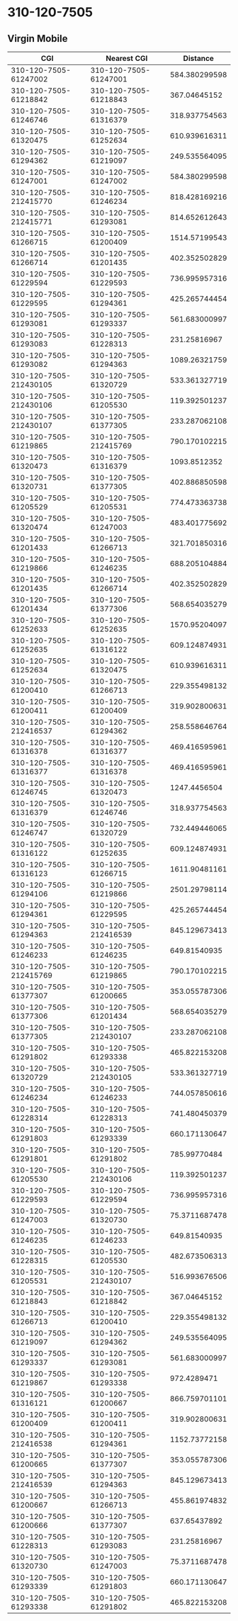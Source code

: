 # 310-120-7505
## Virgin Mobile


| CGI | Nearest CGI | Distance |
|-----|-------------|----------|
| 310-120-7505-61247002 | 310-120-7505-61247001 | 584.380299598 |
| 310-120-7505-61218842 | 310-120-7505-61218843 | 367.04645152 |
| 310-120-7505-61246746 | 310-120-7505-61316379 | 318.937754563 |
| 310-120-7505-61320475 | 310-120-7505-61252634 | 610.939616311 |
| 310-120-7505-61294362 | 310-120-7505-61219097 | 249.535564095 |
| 310-120-7505-61247001 | 310-120-7505-61247002 | 584.380299598 |
| 310-120-7505-212415770 | 310-120-7505-61246234 | 818.428169216 |
| 310-120-7505-212415771 | 310-120-7505-61293081 | 814.652612643 |
| 310-120-7505-61266715 | 310-120-7505-61200409 | 1514.57199543 |
| 310-120-7505-61266714 | 310-120-7505-61201435 | 402.352502829 |
| 310-120-7505-61229594 | 310-120-7505-61229593 | 736.995957316 |
| 310-120-7505-61229595 | 310-120-7505-61294361 | 425.265744454 |
| 310-120-7505-61293081 | 310-120-7505-61293337 | 561.683000997 |
| 310-120-7505-61293083 | 310-120-7505-61228313 | 231.25816967 |
| 310-120-7505-61293082 | 310-120-7505-61294363 | 1089.26321759 |
| 310-120-7505-212430105 | 310-120-7505-61320729 | 533.361327719 |
| 310-120-7505-212430106 | 310-120-7505-61205530 | 119.392501237 |
| 310-120-7505-212430107 | 310-120-7505-61377305 | 233.287062108 |
| 310-120-7505-61219865 | 310-120-7505-212415769 | 790.170102215 |
| 310-120-7505-61320473 | 310-120-7505-61316379 | 1093.8512352 |
| 310-120-7505-61320731 | 310-120-7505-61377305 | 402.886850598 |
| 310-120-7505-61205529 | 310-120-7505-61205531 | 774.473363738 |
| 310-120-7505-61320474 | 310-120-7505-61247003 | 483.401775692 |
| 310-120-7505-61201433 | 310-120-7505-61266713 | 321.701850316 |
| 310-120-7505-61219866 | 310-120-7505-61246235 | 688.205104884 |
| 310-120-7505-61201435 | 310-120-7505-61266714 | 402.352502829 |
| 310-120-7505-61201434 | 310-120-7505-61377306 | 568.654035279 |
| 310-120-7505-61252633 | 310-120-7505-61252635 | 1570.95204097 |
| 310-120-7505-61252635 | 310-120-7505-61316122 | 609.124874931 |
| 310-120-7505-61252634 | 310-120-7505-61320475 | 610.939616311 |
| 310-120-7505-61200410 | 310-120-7505-61266713 | 229.355498132 |
| 310-120-7505-61200411 | 310-120-7505-61200409 | 319.902800631 |
| 310-120-7505-212416537 | 310-120-7505-61294362 | 258.558646764 |
| 310-120-7505-61316378 | 310-120-7505-61316377 | 469.416595961 |
| 310-120-7505-61316377 | 310-120-7505-61316378 | 469.416595961 |
| 310-120-7505-61246745 | 310-120-7505-61320473 | 1247.4456504 |
| 310-120-7505-61316379 | 310-120-7505-61246746 | 318.937754563 |
| 310-120-7505-61246747 | 310-120-7505-61320729 | 732.449446065 |
| 310-120-7505-61316122 | 310-120-7505-61252635 | 609.124874931 |
| 310-120-7505-61316123 | 310-120-7505-61266715 | 1611.90481161 |
| 310-120-7505-61294106 | 310-120-7505-61219866 | 2501.29798114 |
| 310-120-7505-61294361 | 310-120-7505-61229595 | 425.265744454 |
| 310-120-7505-61294363 | 310-120-7505-212416539 | 845.129673413 |
| 310-120-7505-61246233 | 310-120-7505-61246235 | 649.81540935 |
| 310-120-7505-212415769 | 310-120-7505-61219865 | 790.170102215 |
| 310-120-7505-61377307 | 310-120-7505-61200665 | 353.055787306 |
| 310-120-7505-61377306 | 310-120-7505-61201434 | 568.654035279 |
| 310-120-7505-61377305 | 310-120-7505-212430107 | 233.287062108 |
| 310-120-7505-61291802 | 310-120-7505-61293338 | 465.822153208 |
| 310-120-7505-61320729 | 310-120-7505-212430105 | 533.361327719 |
| 310-120-7505-61246234 | 310-120-7505-61246233 | 744.057850616 |
| 310-120-7505-61228314 | 310-120-7505-61228313 | 741.480450379 |
| 310-120-7505-61291803 | 310-120-7505-61293339 | 660.171130647 |
| 310-120-7505-61291801 | 310-120-7505-61291802 | 785.99770484 |
| 310-120-7505-61205530 | 310-120-7505-212430106 | 119.392501237 |
| 310-120-7505-61229593 | 310-120-7505-61229594 | 736.995957316 |
| 310-120-7505-61247003 | 310-120-7505-61320730 | 75.3711687478 |
| 310-120-7505-61246235 | 310-120-7505-61246233 | 649.81540935 |
| 310-120-7505-61228315 | 310-120-7505-61205530 | 482.673506313 |
| 310-120-7505-61205531 | 310-120-7505-212430107 | 516.993676506 |
| 310-120-7505-61218843 | 310-120-7505-61218842 | 367.04645152 |
| 310-120-7505-61266713 | 310-120-7505-61200410 | 229.355498132 |
| 310-120-7505-61219097 | 310-120-7505-61294362 | 249.535564095 |
| 310-120-7505-61293337 | 310-120-7505-61293081 | 561.683000997 |
| 310-120-7505-61219867 | 310-120-7505-61293338 | 972.4289471 |
| 310-120-7505-61316121 | 310-120-7505-61200667 | 866.759701101 |
| 310-120-7505-61200409 | 310-120-7505-61200411 | 319.902800631 |
| 310-120-7505-212416538 | 310-120-7505-61294361 | 1152.73772158 |
| 310-120-7505-61200665 | 310-120-7505-61377307 | 353.055787306 |
| 310-120-7505-212416539 | 310-120-7505-61294363 | 845.129673413 |
| 310-120-7505-61200667 | 310-120-7505-61266713 | 455.861974832 |
| 310-120-7505-61200666 | 310-120-7505-61377307 | 637.65437892 |
| 310-120-7505-61228313 | 310-120-7505-61293083 | 231.25816967 |
| 310-120-7505-61320730 | 310-120-7505-61247003 | 75.3711687478 |
| 310-120-7505-61293339 | 310-120-7505-61291803 | 660.171130647 |
| 310-120-7505-61293338 | 310-120-7505-61291802 | 465.822153208 |
